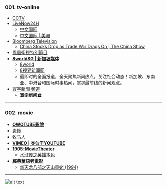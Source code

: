 ### 001. tv-online
* [CCTV](https://www.youtube.com/@CCTV/featured)
* [LiveNow24H](https://www.youtube.com/@LiveNow24H)
  - [中文国际](https://www.youtube.com/watch?v=7j92Myu2wzg)
  - [中文国际 | 美洲](https://www.youtube.com/watch?v=f6Kq93wnaZ8)
* [Bloomberg Television](https://www.youtube.com/@markets)
  - [China Stocks Drop as Trade War Drags On | The China Show](https://www.youtube.com/watch?v=4hDbZ_12zic)
* [鳳凰衛視特別節目](https://www.youtube.com/watch?v=fN9uYWCjQaw)
* **[8worldSG | 新加坡媒体](https://www.youtube.com/8worldSG)**
  - [8world](https://www.youtube.com/watch?v=RvSOIM620bA)
  - [8视界新闻网](https://www.8world.com)
  - 最即时的全面报道，全天聚焦新闻热点，关注社会动态！新加坡、东南亚、中港台和国际时事热闻，掌握最前线的新闻观点。
* [寰宇新聞 頻道](https://www.youtube.com/@globalnewstw)
  - **[寰宇新闻台](https://www.youtube.com/watch?v=6IquAgfvYmc)**

---
### 002. movie
* **[OWOTUBE影院](https://owotube.com/)**
* [靑檸](https://www.youtube.com/@heyao1997)
* [牧马人](https://www.youtube.com/watch?v=tsBbcaKd2Zg)
* **[VIMEO | 类似于YOUTUBE](https://vimeo.com/)**
* **[1905-MovieTheater](https://www.youtube.com/@1905-MovieTheater)**
  - [水浒传之英雄本色](https://www.youtube.com/watch?v=2j3KFNTEPNM)
* **[經典華語老電影](https://www.youtube.com/@chnclassic)**
  - [新天龙八部之天山童姥 (1994)](https://www.youtube.com/watch?v=hWjcf8ln_Rs)

---
![alt text](https://upload-bbs.miyoushe.com/upload/2022/11/01/266607709/8a4e0f1bd9c9d18fbf59a25067d88c17_6123688207744398733.jpg?x-oss-process=image//resize,s_600/quality,q_80/auto-orient,0/interlace,1/format,jpg)